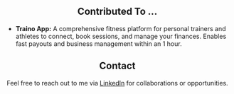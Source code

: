 <div align="center">
  
## Contributed To ...
</div>

- **Traino App:** A comprehensive fitness platform for personal trainers and athletes to connect, book sessions, and manage your finances. Enables fast payouts and business management within an 1 hour.
<div align="center">

## Contact
Feel free to reach out to me via [LinkedIn](https://www.linkedin.com/in/johan-svensson-427a3323b?utm_source=share&utm_campaign=share_via&utm_content=profile&utm_medium=ios_app) for collaborations or opportunities.
</div>
